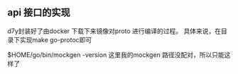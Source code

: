 ## api 接口的实现

d7y封装好了由docker 下载下来镜像对proto 进行编译的过程。
具体来说，在目录下实现make go-protoc即可

$HOME/go/bin/mockgen -version
这里我的mockgen 路径没配对，所以只能这样了
